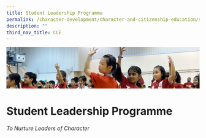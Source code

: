 ```yaml
---
title: Student Leadership Programme
permalink: /character-development/character-and-citizenship-education/student-leadership-programme/
description: ""
third_nav_title: CCE
---
```

![](/images/School%20Development%20Programmes.jpg)

Student Leadership Programme
============================

_To Nurture Leaders of Character_